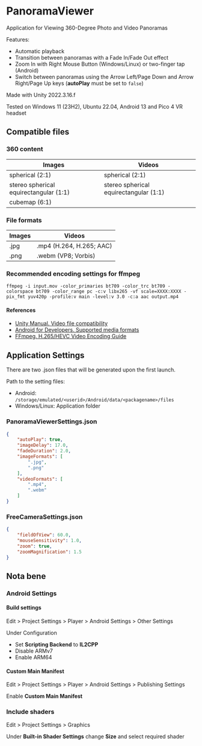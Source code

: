 # PanoramaViewer

Application for Viewing 360-Degree Photo and Video Panoramas

Features:

* Automatic playback
* Transition between panoramas with a Fade In/Fade Out effect
* Zoom In with Right Mouse Button (Windows/Linux) or two-finger tap (Android)
* Switch between panoramas using the Arrow Left/Page Down and Arrow Right/Page Up keys (**autoPlay** must be set to `false`)

Made with Unity 2022.3.16.f

Tested on Windows 11 (23H2), Ubuntu 22.04, Android 13 and Pico 4 VR headset

## Compatible files

### 360 content

|Images|Videos|
|----------|----------|
|spherical (2:1)|spherical (2:1)
|stereo spherical equirectangular (1:1)|stereo spherical equirectangular (1:1)
|cubemap (6:1)|

### File formats

|Images|Videos|
|------|------|
|.jpg|.mp4 (H.264, H.265; AAC)|
|.png|.webm (VP8; Vorbis)|

### Recommended encoding settings for ffmpeg

 `ffmpeg -i input.mov -color_primaries bt709 -color_trc bt709 -colorspace bt709 -color_range pc -c:v libx265 -vf scale=XXXX:XXXX -pix_fmt yuv420p -profile:v main -level:v 3.0 -c:a aac output.mp4`

#### References

* [Unity Manual. Video file compatibility][1]
* [Android for Developers. Supported media formats][2]
* [FFmpeg. H.265/HEVC Video Encoding Guide][3]

## Application Settings

There are two .json files that will be generated upon the first launch.

Path to the setting files:

* Android: `/storage/emulated/<userid>/Android/data/<packagename>/files`
* Windows/Linux: Application folder

### PanoramaViewerSettings.json

```json
{
    "autoPlay": true,
    "imageDelay": 17.0,
    "fadeDuration": 2.0,
    "imageFormats": [
        ".jpg",
        ".png"
    ],
    "videoFormats": [
        ".mp4",
        ".webm"
    ]
}
```

### FreeCameraSettings.json

```json
{
    "fieldOfView": 60.0,
    "mouseSensitivity": 1.0,
    "zoom": true,
    "zoomMagnification": 1.5
}
```

## Nota bene

### Android Settings

#### Build settings

Edit > Project Settings > Player > Android Settings > Other Settings

Under Configuration

* Set **Scripting Backend** to **IL2CPP**
* Disable ARMv7
* Enable ARM64

#### Custom Main Manifest

Edit > Project Settings > Player > Android Settings > Publishing Settings

Enable **Custom Main Manifest**

### Include shaders

Edit > Project Settings > Graphics

Under **Built-in Shader Settings** change **Size** and select required shader

[1]:https://docs.unity3d.com/Manual/VideoSources-FileCompatibility.html
[2]:https://developer.android.com/media/platform/supported-formats#recommendations
[3]:https://trac.ffmpeg.org/wiki/Encode/H.265
